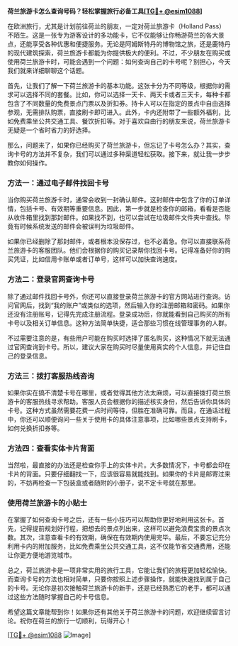 **荷兰旅游卡怎么查询号码？轻松掌握旅行必备工具[[TG💪+ @esim1088](https://t.me/s/esim1088)]**

在欧洲旅行，尤其是计划前往荷兰的朋友，一定对荷兰旅游卡（Holland Pass）不陌生。这是一张专为游客设计的多功能卡，它不仅能够让你畅游荷兰的各大景点，还能享受各种优惠和便捷服务。无论是阿姆斯特丹的博物馆之旅，还是鹿特丹的现代建筑探索，荷兰旅游卡都能为你提供极大的便利。不过，不少朋友在购买或使用荷兰旅游卡时，可能会遇到一个问题：如何查询自己的卡号呢？别担心，今天我们就来详细聊聊这个话题。

首先，让我们了解一下荷兰旅游卡的基本功能。这张卡分为不同等级，根据你的需求可以选择不同的套餐。比如，你可以选择一天卡、两天卡或者三天卡，每种卡都包含了不同数量的免费景点门票以及折扣券。持卡人可以在指定的景点中自由选择参观，无需排队购票，直接刷卡即可进入。此外，卡内还附带了一些额外福利，比如免费乘坐公共交通工具、餐饮折扣等。对于喜欢自由行的朋友来说，荷兰旅游卡无疑是一个省时省力的好选择。

那么，问题来了，如果你已经购买了荷兰旅游卡，但忘记了卡号怎么办？其实，查询卡号的方法并不复杂，我们可以通过多种渠道轻松获取。接下来，就让我一步步教你如何操作。

### 方法一：通过电子邮件找回卡号

当你购买荷兰旅游卡时，通常会收到一封确认邮件。这封邮件中包含了你的订单详情，包括卡号、有效期等重要信息。因此，第一步就是检查你的邮箱，看看是否能从收件箱里找到那封邮件。如果找不到，也可以尝试在垃圾邮件文件夹中查找。毕竟有时候系统发送的邮件会被误判为垃圾邮件。

如果你已经删除了那封邮件，或者根本没保存过，也不必着急。你可以直接联系荷兰旅游卡的客服团队。他们会根据你的购买记录帮你找回卡号。记得准备好你的购买凭证，比如信用卡账单或者订单号，这样可以加快查询速度。

### 方法二：登录官网查询卡号

除了通过邮件找回卡号外，你还可以直接登录荷兰旅游卡的官方网站进行查询。访问官网后，找到“我的账户”或类似的选项，然后输入你的注册邮箱和密码。如果你还没有注册账号，记得先完成注册流程。登录成功后，你就能看到自己购买的所有卡号以及相关订单信息。这种方法简单快捷，适合那些习惯在线管理事务的人群。

不过需要注意的是，有些用户可能在购买时选择了匿名购买，这种情况下就无法通过官网查询到卡号。所以，建议大家在购买时尽量使用真实的个人信息，并记住自己的登录信息。

### 方法三：拨打客服热线咨询

如果你实在搞不清楚卡号在哪里，或者觉得其他方法太麻烦，可以直接拨打荷兰旅游卡的客服热线寻求帮助。客服人员会根据你的描述核实身份，然后告诉你具体的卡号。这种方式虽然需要花费一点时间等待，但胜在准确可靠。而且，在通话过程中，你还可以顺便询问一些关于使用卡的具体注意事项，比如哪些景点支持刷卡，如何兑换折扣券等。

### 方法四：查看实体卡片背面

当然啦，最直接的办法还是检查你手上的实体卡片。大多数情况下，卡号都会印在卡片的背面。只要仔细翻找一下，应该很容易就能找到。如果你的卡片是邮寄过来的，不妨再检查一下包装盒或者随附的小册子，说不定卡号就在那里。

### 使用荷兰旅游卡的小贴士

在掌握了如何查询卡号之后，还有一些小技巧可以帮助你更好地利用这张卡。首先，记得提前规划好行程，把想去的景点列出来，这样可以避免浪费宝贵的景点次数。其次，注意查看卡的有效期，确保在有效期内使用完毕。最后，不要忘记充分利用卡内的附加服务，比如免费乘坐公共交通工具，这不仅能节省交通费用，还能让你更方便地游览城市。

总之，荷兰旅游卡是一项非常实用的旅行工具，它能让我们的旅程更加轻松愉快。而查询卡号的方法也相对简单，只要你按照上述步骤操作，就能快速找到属于自己的卡号。无论你是初次接触荷兰旅游卡的新手，还是已经熟悉它的老手，都可以通过这些方法随时掌握自己的卡号信息。

希望这篇文章能帮到你！如果你还有其他关于荷兰旅游卡的问题，欢迎继续留言讨论。祝你在荷兰的旅行一切顺利，玩得开心！

[[TG💪+ @esim1088](https://t.me/s/esim1088) ![Image](https://i.postimg.cc/4NQfJmqS/Snipaste-2025-05-13-00-14-12.png)]
